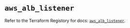 # `aws_alb_listener`

Refer to the Terraform Registory for docs: [`aws_alb_listener`](https://registry.terraform.io/providers/hashicorp/aws/5.23.0/docs/resources/alb_listener).
